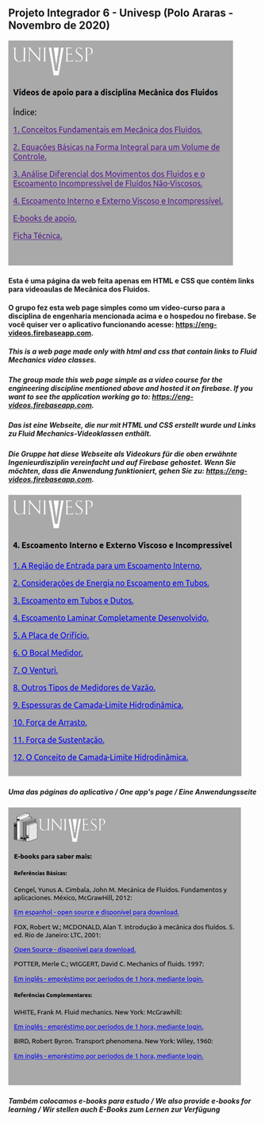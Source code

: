 ## Projeto Integrador 6 - Univesp (Polo Araras - Novembro de 2020)

![index](https://github.com/geosidnei/UnivespEng-videosPI6/blob/main/indexPage.png)

#### Esta é uma página da web feita apenas em HTML e CSS que contém links para videoaulas de Mecânica dos Fluidos.
#### O grupo fez esta web page simples como um video-curso para a disciplina de engenharia mencionada acima e o hospedou no firebase. Se você quiser ver o aplicativo funcionando acesse: https://eng-videos.firebaseapp.com.

##### This is a web page made only with html and css that contain links to Fluid Mechanics video classes.
##### The group made this web page simple as a video course for the engineering discipline mentioned above and hosted it on firebase. If you want to see the application working go to: https://eng-videos.firebaseapp.com.

##### Das ist eine Webseite, die nur mit HTML und CSS erstellt wurde und Links zu Fluid Mechanics-Videoklassen enthält.
##### Die Gruppe hat diese Webseite als Videokurs für die oben erwähnte Ingenieurdisziplin vereinfacht und auf Firebase gehostet. Wenn Sie möchten, dass die Anwendung funktioniert, gehen Sie zu: https://eng-videos.firebaseapp.com.

![página 4](https://github.com/geosidnei/UnivespEng-videosPI6/blob/main/page4.png)

##### Uma das páginas do aplicativo / One app's page / Eine Anwendungsseite

![e-Books](https://github.com/geosidnei/UnivespEng-videosPI6/blob/main/ebooks.png)

##### Também colocamos e-books para estudo / We also provide e-books for learning / Wir stellen auch E-Books zum Lernen zur Verfügung



